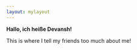 ```yaml
---
layout: mylayout
--- 
```


<b>Hallo, ich heiße Devansh!</b>

This is where I tell my friends too much about me!